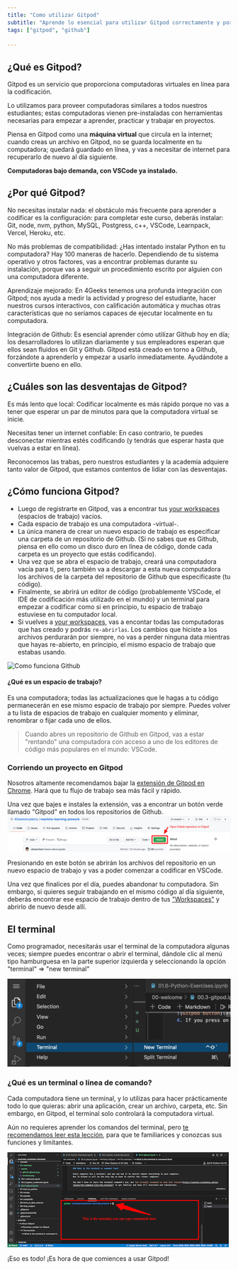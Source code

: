 ```yaml
---
title: "Como utilizar Gitpod"
subtitle: "Aprende lo esencial para utilizar Gitpod correctamente y porqué este editor de código en la nube es la forma más conveniente de programar hoy en día"
tags: ["gitpod", "github"]

---
```


## ¿Qué es Gitpod?

Gitpod es un servicio que proporciona computadoras virtuales en línea para la codificación.

Lo utilizamos para proveer computadoras similares a todos nuestros estudiantes; estas computadoras vienen pre-instaladas con herramientas necesarias para empezar a aprender, practicar y trabajar en proyectos.

Piensa en Gitpod como una **máquina virtual** que circula en la internet; cuando creas un archivo en Gitpod, no se guarda localmente en tu computadora; quedará guardado en línea, y vas a necesitar de internet para recuperarlo de nuevo al día siguiente.

__Computadoras bajo demanda, con VSCode ya instalado.__

## ¿Por qué Gitpod?

No necesitas instalar nada: el obstáculo más frecuente para aprender a codificar es la configuración: para completar este curso, deberás instalar: Git, node, nvm, python, MySQL, Postgress, c++, VSCode, Learnpack, Vercel, Heroku, etc.

No más problemas de compatibilidad: ¿Has intentado instalar Python en tu computadora? Hay 100 maneras de hacerlo. Dependiendo de tu sistema operativo y otros factores, vas a encontrar problemas durante su instalación, porque vas a seguir un procedimiento escrito por alguien con una computadora diferente.

Aprendizaje mejorado: En 4Geeks tenemos una profunda integración con Gitpod; nos ayuda a medir la actividad y progreso del estudiante, hacer nuestros cursos interactivos, con calificación automática y muchas otras características que no seríamos capaces de ejecutar localmente en tu computadora.

Integración de Github: Es esencial aprender cómo utilizar Github hoy en día; los desarrolladores lo utilizan diariamente y sus empleadores esperan que ellos sean fluidos en Git y Github. Gitpod está creado en torno a Github, forzándote a aprenderlo y empezar a usarlo inmediatamente. Ayudándote a convertirte bueno en ello.

## ¿Cuáles son las desventajas de Gitpod?

Es más lento que local: Codificar localmente es más rápido porque no vas a tener que esperar un par de minutos para que la computadora virtual se inicie.

Necesitas tener un internet confiable: En caso contrario, te puedes desconectar mientras estés codificando (y tendrás que esperar hasta que vuelvas a estar en línea).

Reconocemos las trabas, pero nuestros estudiantes y la academia adquiere tanto valor de Gitpod, que estamos contentos de lidiar con las desventajas.

## ¿Cómo funciona Gitpod?

+ Luego de registrarte en Gitpod, vas a encontrar tus [your workspaces](https://gitpod.io/workspaces) (espacios de trabajo) vacíos.  
+ Cada espacio de trabajo es una computadora -virtual-.
+ La única manera de crear un nuevo espacio de trabajo es especificar una carpeta de un repositorio de Github. (Si no sabes que es Github, piensa en ello como un disco duro en línea de código, donde cada carpeta es un proyecto que estás codificando).
+ Una vez que se abra el espacio de trabajo, creará una computadora vacía para ti, pero también va a descargar a esta nueva computadora los archivos de la carpeta del repositorio de Github que especificaste (tu código).
+ Finalmente, se abrirá un editor de código (probablemente VSCode, el IDE de codificación más utilizado en el mundo) y un terminal para empezar a codificar como si en principio, tu espacio de trabajo estuviese en tu computador local.
+ Si vuelves a [your workspaces](https://gitpod.io/workspaces), vas a encontar todas las computadoras que has creado y podrás `re-abrirlas`. Los cambios que hiciste a los archivos perdurarán por siempre, no vas a perder ninguna data mientras que hayas re-abierto, en principio, el mismo espacio de trabajo que estabas usando. 
  
![Como funciona Github](https://raw.githubusercontent.com/alesanchezr/content/master/src/assets/images/how-gitpod-works.jpeg?raw=true)

#### ¿Qué es un espacio de trabajo?

Es una computadora; todas las actualizaciones que le hagas a tu código permanecerán en ese mismo espacio de trabajo por siempre. Puedes volver a tu lista de espacios de trabajo en cualquier momento y eliminar, renombrar o fijar cada uno de ellos.

> Cuando abres un repositorio de Github en Gitpod, vas a estar "rentando" una computadora con acceso a uno de los editores de código más populares en el mundo: VSCode.

### Corriendo un proyecto en Gitpod

Nosotros altamente recomendamos bajar la [extensión de Gitpod en Chrome](https://www.gitpod.io/docs/browser-extension/). Hará que tu flujo de trabajo sea más fácil y rápido.

Una vez que bajes e instales la extensión, vas a encontrar un botón verde llamado "Gitpod" en todos los repositorios de Github.
![Botón de Gitpod](https://github.com/breatheco-de/content/blob/master/src/content/lesson/../../assets/images/github-gitpod.png?raw=true)

Presionando en este botón se abrirán los archivos del repositorio en un nuevo espacio de trabajo y vas a poder comenzar a codificar en VSCode.

Una vez que finalices por el día, puedes abandonar tu computadora. Sin embargo, si quieres seguir trabajando en el mismo código al día siguiente, deberás encontrar ese espacio de trabajo dentro de tus ["Workspaces"](https://gitpod.io/workspaces) y abrirlo de nuevo desde allí.

## El terminal

Como programador, necesitarás usar el terminal de la computadora algunas veces; siempre puedes encontrar o abrir el terminal, dándole clic al menú tipo hamburguesa en la parte superior izquierda y seleccionando la opción "terminal" => "new terminal" 

![Botón de Gitpod](https://raw.githubusercontent.com/breatheco-de/content/master/src/assets/images/terminal.png)

### ¿Qué es un terminal o línea de comando? 

Cada computadora tiene un terminal, y lo utilizas para hacer prácticamente todo lo que quieras: abrir una aplicación, crear un archivo, carpeta, etc. Sin embargo, en Gitpod, el terminal solo controlará la computadora virtual. 

Aún no requieres aprender los comandos del terminal, pero [te recomendamos leer esta lección](https://4geeks.com/es/lesson/the-command-line-the-terminal-es), para que te familiarices y conozcas sus funciones y limitantes.

![Comando del terminal](https://raw.githubusercontent.com/breatheco-de/content/master/src/assets/images/terminal-command.png)

¡Eso es todo! ¡Es hora de que comiences a usar Gitpod!

